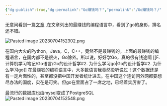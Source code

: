 ```yaml
---
{"dg-publish":true,"dg-permalink":"Go赚钱吗？","permalink":"/Go赚钱吗？/","noteIcon":"","created":"2023-07-03","updated":""}
---
```



无意间看到一篇[文章](https://mp.weixin.qq.com/s/8yFS9sDdhickrUeOhJvbjw)  ,在文章列出的最赚钱的编程语言中，看到了go的身影，排名还不错。

![Pasted image 20230704152302.png](/img/user/Pasted%20image%2020230704152302.png)

   在国内大火的Python，Java，C，C++，竟然不是最赚钱的。上面的最赚钱的编程语言，在国内都不是很火，Go除外。所以说，好好学Go，真的很有钱途啊  [[F.计算机学习笔记/Go语言/Go的设计哲学#2. 为什么学习go\|Go的设计哲学#2. 为什么学习go]]   在最赚钱的编程语言中，大多数语言我竟然没听说过！这个数据还是有一定片面性的，甚至都没把中国开发者统计进去。在中国这个连访问外网都要想尽办法的国度，实在是可笑。但go在里面占了一席之地，已经着实厉害了。
   
   最流行的数据库也由mysql变成了PostgreSQL
   ![Pasted image 20230704152548.png](/img/user/Pasted%20image%2020230704152548.png)